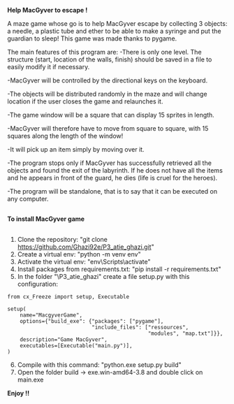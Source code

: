 **Help MacGyver to escape !**

A maze game whose go is to help MacGyver escape by collecting 3 objects: a needle, a plastic tube and ether to be able to make a syringe and put the guardian to sleep! This game was made thanks to pygame.

The main features of this program are:
-There is only one level. The structure (start, location of the walls, finish) should be saved in a file to easily modify it if necessary.

-MacGyver will be controlled by the directional keys on the keyboard.

-The objects will be distributed randomly in the maze and will change location if the user closes the game and relaunches it.

-The game window will be a square that can display 15 sprites in length.

-MacGyver will therefore have to move from square to square, with 15 squares along the length of the window!

-It will pick up an item simply by moving over it.

-The program stops only if MacGyver has successfully retrieved all the objects and found the exit of the labyrinth. If he does not have all the items and he appears in front of the guard, he dies (life is cruel for the heroes).

-The program will be standalone, that is to say that it can be executed on any computer.


##
**To install MacGyver game**
##

1. Clone the repository: "git clone https://github.com/Ghazi92e/P3_atie_ghazi.git"
2. Create a virtual env: "python -m venv env" 
3. Activate the virtual env: "env\Scripts\activate"
4. Install packages from requirements.txt: "pip install -r requirements.txt"
5. In the folder "\P3_atie_ghazi" create a file setup.py with this configuration: 
```
from cx_Freeze import setup, Executable

setup(
    name="MacgyverGame",
    options={"build_exe": {"packages": ["pygame"],
                           "include_files": ["ressources",
                                             "modules", "map.txt"]}},
    description="Game MacGyver",
    executables=[Executable("main.py")],
)
```
6. Compile with this command: "python.exe setup.py build"
7. Open the folder build -> exe.win-amd64-3.8 and double click on main.exe

**Enjoy !!** 
